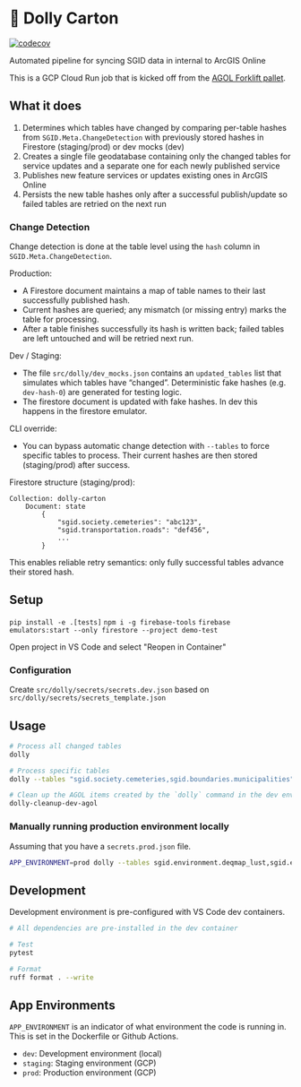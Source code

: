 # 🛒 Dolly Carton

[![codecov](https://codecov.io/gh/agrc/dolly-carton/branch/main/graph/badge.svg)](https://codecov.io/gh/agrc/dolly-carton)

Automated pipeline for syncing SGID data in internal to ArcGIS Online

This is a GCP Cloud Run job that is kicked off from the [AGOL Forklift pallet](https://github.com/agrc/warehouse/blob/main/sgid/~AGOLPallet.py).

## What it does

1. Determines which tables have changed by comparing per-table hashes from `SGID.Meta.ChangeDetection` with previously stored hashes in Firestore (staging/prod) or dev mocks (dev)
2. Creates a single file geodatabase containing only the changed tables for service updates and a separate one for each newly published service
3. Publishes new feature services or updates existing ones in ArcGIS Online
4. Persists the new table hashes only after a successful publish/update so failed tables are retried on the next run

### Change Detection

Change detection is done at the table level using the `hash` column in `SGID.Meta.ChangeDetection`.

Production:

- A Firestore document maintains a map of table names to their last successfully published hash.
- Current hashes are queried; any mismatch (or missing entry) marks the table for processing.
- After a table finishes successfully its hash is written back; failed tables are left untouched and will be retried next run.

Dev / Staging:

- The file `src/dolly/dev_mocks.json` contains an `updated_tables` list that simulates which tables have “changed”. Deterministic fake hashes (e.g. `dev-hash-0`) are generated for testing logic.
- The firestore document is updated with fake hashes. In dev this happens in the firestore emulator.

CLI override:

- You can bypass automatic change detection with `--tables` to force specific tables to process. Their current hashes are then stored (staging/prod) after success.

Firestore structure (staging/prod):

```
Collection: dolly-carton
	Document: state
		{
			"sgid.society.cemeteries": "abc123",
			"sgid.transportation.roads": "def456",
			...
		}
```

This enables reliable retry semantics: only fully successful tables advance their stored hash.

## Setup

`pip install -e .[tests]`
`npm i -g firebase-tools`
`firebase emulators:start --only firestore --project demo-test`

Open project in VS Code and select "Reopen in Container"

### Configuration

Create `src/dolly/secrets/secrets.dev.json` based on `src/dolly/secrets/secrets_template.json`

## Usage

```bash
# Process all changed tables
dolly

# Process specific tables
dolly --tables "sgid.society.cemeteries,sgid.boundaries.municipalities"

# Clean up the AGOL items created by the `dolly` command in the dev environment (both local and the dev GCP project). This is useful for resetting your AGOL state between runs.
dolly-cleanup-dev-agol
```

### Manually running production environment locally

Assuming that you have a `secrets.prod.json` file.

```bash
APP_ENVIRONMENT=prod dolly --tables sgid.environment.deqmap_lust,sgid.environment.tankpst,sgid.environment.uicfacility
```

## Development

Development environment is pre-configured with VS Code dev containers.

```bash
# All dependencies are pre-installed in the dev container

# Test
pytest

# Format
ruff format . --write
```

## App Environments

`APP_ENVIRONMENT` is an indicator of what environment the code is running in. This is set in the Dockerfile or Github Actions.

- `dev`: Development environment (local)
- `staging`: Staging environment (GCP)
- `prod`: Production environment (GCP)
